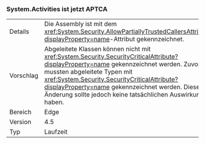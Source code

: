 ### <a name="systemactivities-is-now-aptca"></a>System.Activities ist jetzt APTCA

|   |   |
|---|---|
|Details|Die Assembly ist mit dem <xref:System.Security.AllowPartiallyTrustedCallersAttribute?displayProperty=name>-Attribut gekennzeichnet.|
|Vorschlag|Abgeleitete Klassen können nicht mit <xref:System.Security.SecurityCriticalAttribute?displayProperty=name> gekennzeichnet werden. Zuvor mussten abgeleitete Typen mit <xref:System.Security.SecurityCriticalAttribute?displayProperty=name> gekennzeichnet werden. Diese Änderung sollte jedoch keine tatsächlichen Auswirkungen haben.|
|Bereich|Edge|
|Version|4.5|
|Typ|Laufzeit|

